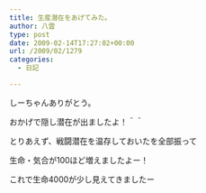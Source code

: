 ```yaml
---
title: 生産潜在をあげてみた。
author: 八雲
type: post
date: 2009-02-14T17:27:02+00:00
url: /2009/02/1279
categories:
  - 日記

---
```

しーちゃんありがとう。
  
おかげで隠し潜在が出ましたよ！＾＾

とりあえず、戦闘潜在を温存しておいたを全部振って
  
生命・気合が100ほど増えましたよー！

これで生命4000が少し見えてきましたー